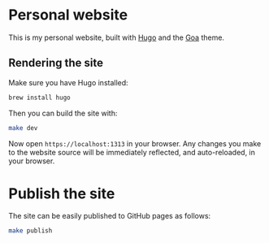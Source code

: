 # Personal website

This is my personal website, built with [Hugo](https://gohugo.io/) and the [Goa](https://github.com/shenoybr/hugo-goa) theme.

## Rendering the site

Make sure you have Hugo installed:

```bash
brew install hugo
```

Then you can build the site with:

```bash
make dev
```

Now open `https://localhost:1313` in your browser. Any changes you make to the website source will be immediately
reflected, and auto-reloaded, in your browser.

# Publish the site

The site can be easily published to GitHub pages as follows:

```bash
make publish
```